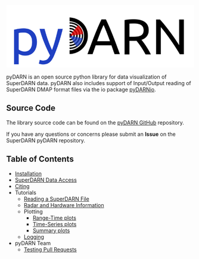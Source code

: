 ![pydarn](imgs/pydarn_logo.png)

pyDARN is an open source python library for 
data visualization of SuperDARN data.
pyDARN also includes support of Input/Output reading of SuperDARN DMAP format files via the io package [pyDARNio](https://pydarnio.readthedocs.io/en/latest/). 

## Source Code 

The library source code can be found on the [pyDARN GitHub](https://github.com/SuperDARN/pydarn) repository. 

If you have any questions or concerns please submit an **Issue** on the SuperDARN pyDARN repository. 

## Table of Contents 
  - [Installation](user/install.md)
  - [SuperDARN Data Access](user/superdarn_data.md)
  - [Citing](user/citing.md)
  - Tutorials 
    - [Reading a SuperDARN File](user/io.md)
    - [Radar and Hardware Information](user/hardware.md)
    - Plotting
        - [Range-Time plots](user/range_time.md)
        - [Time-Series plots](user/time_series.md)
        - [Summary plots](user/summary.md)
    - [Logging](user/logging.md)
  - pyDARN Team 
    - [Testing Pull Requests](dev/testing.md) 
